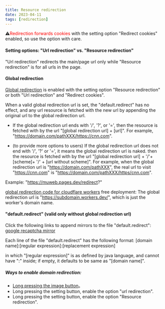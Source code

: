 ```yaml
---
title: Resource redirection
date: 2023-04-11
tags: [redirection]
---
```

⚠️<span style="color:red">Redirection forwards cookies</span> with the setting option "Redirect cookies" enabled, so use the option with care.

#### Setting options: "Url redirection" vs. "Resource redirection"
"Url redirection" redirects the main/page url only while "Resource redirection" is for all urls in the page.

#### Global redirection
<a href="i:60/data/data/info.torapp.uweb/files/config.html:https://jamesfengcao.codeberg.page/en/searchurl/config.html">Global redirection</a> is enabled with the setting option "Resource redirection" or both "Url redirection" and "Redirect cookies".

When a valid global redirection url is set, the "default.redirect" has no effect, and any url resource is fetched with the new url by appending the original url to the global redirection url.

- If the global redirection url ends with '/', '?', or '=', then the resource is fetched with by the url "[global redirection url] + [url]". For example, "https://domain.com/pathXXX/https://cnn.com".

- (to provide more options to users) If the global redirection url does not end with '/', '?' or '=', it means the global redirection url is naked. then the resource is fetched with by the url "[global redirection url] + '/'+ [scheme]+ '/' + [url without scheme]". For example, when the global redirection url is "https://domain.com/pathXXX", the real url to visit "https://cnn.com" is "https://domain.com/pathXXX/https/cnn.com".

Example: "https://muweb.pages.dev/redirect?"

[global redirection code for cloudflare workers](searchurl/cloudflare/redirect.js) free deployment: The global redirection url is "https://subdomain.workers.dev/", which is just the worker's domain name.

#### "default.redirect" (valid only without global redirection url)
Click the following links to append mirrors to the file "default.redirect":
<a target="_self" href="i:0gdefault.redirect:../../zh/searchurl/txt/redirect.cfg">google recaptcha mirror</a>

Each line of the file "default.redirect" has the following format:
[domain name]:[regular expression]:[replacement expression]

in which "[regular expression]" is as defined by java language, and cannot have ":" inside; if empty, it defaults to be same as "[domain name]".

##### Ways to enable domain redirection:
- [Long pressing the image button](../urls/index.html#)。
- Long pressing the setting button, enable the option "url redirection".
- Long pressing the setting button, enable the option "Resource redirection".

